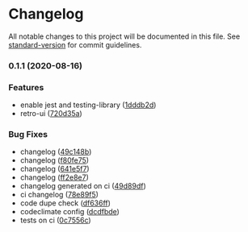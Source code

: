 # Changelog

All notable changes to this project will be documented in this file. See [standard-version](https://github.com/conventional-changelog/standard-version) for commit guidelines.

### 0.1.1 (2020-08-16)


### Features

* enable jest and testing-library ([1dddb2d](https://github.com/sombreroEnPuntas/review-feed/commit/1dddb2da367235b5b48a86f7477f0ebcc0c7926e))
* retro-ui ([720d35a](https://github.com/sombreroEnPuntas/review-feed/commit/720d35ad2403f9a74eda9fdfa74f1824e807f507))


### Bug Fixes

* changelog ([49c148b](https://github.com/sombreroEnPuntas/review-feed/commit/49c148b724f170ffa20ea7b09060546bbea35a49))
* changelog ([f80fe75](https://github.com/sombreroEnPuntas/review-feed/commit/f80fe75f10c9de58dc8d62a294724ad3e77e363b))
* changelog ([641e5f7](https://github.com/sombreroEnPuntas/review-feed/commit/641e5f72b8dbe898777cfc44c401ecb9011a2e7d))
* changelog ([ff2e8e7](https://github.com/sombreroEnPuntas/review-feed/commit/ff2e8e7bb308cac5641ee7ed5324598fee810e27))
* changelog generated on ci ([49d89df](https://github.com/sombreroEnPuntas/review-feed/commit/49d89df980a3b1a1036387559ea2d5b3906c7574))
* ci changelog ([78e89f5](https://github.com/sombreroEnPuntas/review-feed/commit/78e89f5f778b529ad4d523cf042660acd48e481a))
* code dupe check ([df636ff](https://github.com/sombreroEnPuntas/review-feed/commit/df636ff8574d43815e052cc35c6e2ed40ed6a676))
* codeclimate config ([dcdfbde](https://github.com/sombreroEnPuntas/review-feed/commit/dcdfbde5bf488064cb3102f7ffbb4e0a0c0e8268))
* tests on ci ([0c7556c](https://github.com/sombreroEnPuntas/review-feed/commit/0c7556c3e3d640c1b4d7707af0809c6d8388fad5))
